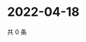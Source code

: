 # 2022-04-18

共 0 条

<!-- BEGIN WEIBO -->
<!-- 最后更新时间 Mon Apr 18 2022 12:23:45 GMT+0800 (China Standard Time) -->

<!-- END WEIBO -->
